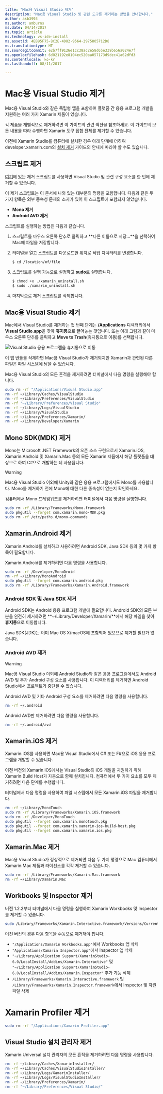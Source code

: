 ```yaml
---
title: "Mac용 Visual Studio 제거"
description: "Mac용 Visual Studio 및 관련 도구를 제거하는 방법을 안내합니다."
author: asb3993
ms.author: amburns
ms.date: 04/14/2017
ms.topic: article
ms.technology: vs-ide-install
ms.assetid: 4EB95F75-BC2E-4982-9564-2975805712D8
ms.translationtype: HT
ms.sourcegitcommit: e2b7ff9126e1cc38ac2e58d6be339b656a024e7f
ms.openlocfilehash: 6d021192e8104ec520aa057173d9dec41a62dfd3
ms.contentlocale: ko-kr
ms.lasthandoff: 08/11/2017

---
```


# <a name="uninstalling-visual-studio-for-mac"></a>Mac용 Visual Studio 제거

Mac용 Visual Studio와 같은 독립형 앱을 포함하여 플랫폼 간 응용 프로그램 개발을 지원하는 여러 가지 Xamarin 제품이 있습니다.

각 제품을 개별적으로 제거하려면 이 가이드의 관련 섹션을 참조하세요. 이 가이드의 모든 내용을 따라 수행하면 Xamarin 도구 집합 전체를 제거할 수 있습니다.

이전에 Xamarin Studio를 컴퓨터에 설치한 경우 아래 단계에 더하여 developer.xamarin.com의 [설치 제거](https://developer.xamarin.com/guides/cross-platform/getting_started/installation/uninstalling_xamarin/) 가이드의 안내에 따라야 할 수도 있습니다.

## <a name="uninstall-script"></a>스크립트 제거

[여기](https://raw.githubusercontent.com/MicrosoftDocs/visualstudio-docs/master/mac/resources/uninstall-vsmac.sh)에 있는 제거 스크립트를 사용하면 Visual Studio 및 관련 구성 요소를 한 번에 제거할 수 있습니다.

이 제거 스크립트는 이 문서에 나와 있는 대부분의 명령을 포함합니다. 다음과 같은 두 가지 항목은 외부 종속성 문제의 소지가 있어 이 스크립트에 포함되지 않았습니다.

- **Mono 제거**
- **Android AVD 제거**

스크립트를 실행하는 방법은 다음과 같습니다.

1. 스크립트를 마우스 오른쪽 단추로 클릭하고 **다른 이름으로 저장...**을 선택하여 Mac에 파일을 저장합니다.
2. 터미널을 열고 스크립트를 다운로드한 위치로 작업 디렉터리를 변경합니다.

    ```bash
    $ cd /location/of/file
    ```
3. 스크립트를 실행 가능으로 설정하고 **sudo**로 실행합니다.

    ```bash
    $ chmod +x ./xamarin_uninstall.sh
    $ sudo ./xamarin_uninstall.sh
    ```
4. 마지막으로 제거 스크립트를 삭제합니다.

## <a name="uninstall-visual-studio-for-mac"></a>Mac용 Visual Studio 제거

Mac에서 Visual Studio를 제거하는 첫 번째 단계는 **/Applications** 디렉터리에서 **Visual Studio.app**을 찾아 **휴지통**으로 끌어놓는 것입니다. 또는 아래 그림과 같이 마우스 오른쪽 단추를 클릭하고 **Move to Trash**(휴지통으로 이동)를 선택합니다.

![Visual Studio 응용 프로그램을 휴지통으로 이동](media/uninstall-image1.png)

이 앱 번들을 삭제하면 Mac용 Visual Studio가 제거되지만 Xamarin과 관련된 다른 파일은 파일 시스템에 남을 수 있습니다.

Mac용 Visual Studio의 모든 흔적을 제거하려면 터미널에서 다음 명령을 실행해야 합니다.

```bash
sudo rm -rf "/Applications/Visual Studio.app"
rm -rf ~/Library/Caches/VisualStudio
rm -rf ~/Library/Preferences/VisualStudio
rm -rf "~/Library/Preferences/Visual Studio"
rm -rf ~/Library/Logs/VisualStudio
rm -rf ~/Library/VisualStudio
rm -rf ~/Library/Preferences/Xamarin/
rm -rf ~/Library/Developer/Xamarin
```

## <a name="uninstall-mono-sdk-mdk"></a>Mono SDK(MDK) 제거

Mono는 Microsoft .NET Framework의 오픈 소스 구현으로서 Xamarin.iOS, Xamarin.Android 및 Xamarin.Mac 등의 모든 Xamarin 제품에서 해당 플랫폼을 대상으로 하여 C#으로 개발하는 데 사용됩니다.

> [!WARNING]
> Mac용 Visual Studio 이외에 Unity와 같은 응용 프로그램에서도 Mono를 사용합니다.
> Mono를 제거하기 전에 Mono에 대한 다른 종속성이 없는지 확인하세요.

컴퓨터에서 Mono 프레임워크를 제거하려면 터미널에서 다음 명령을 실행합니다.

```bash
sudo rm -rf /Library/Frameworks/Mono.framework
sudo pkgutil --forget com.xamarin.mono-MDK.pkg
sudo rm -rf /etc/paths.d/mono-commands
```

## <a name="uninstall-xamarinandroid"></a>Xamarin.Android 제거

Xamarin.Android를 설치하고 사용하려면 Android SDK, Java SDK 등의 몇 가지 항목이 필요합니다.

Xamarin.Android를 제거하려면 다음 명령을 사용합니다.

```bash
sudo rm -rf /Developer/MonoDroid
rm -rf ~/Library/MonoAndroid
sudo pkgutil --forget com.xamarin.android.pkg
sudo rm -rf /Library/Frameworks/Xamarin.Android.framework
```

### <a name="uninstall-android-sdk-and-java-sdk"></a>Android SDK 및 Java SDK 제거

Android SDK는 Android 응용 프로그램 개발에 필요합니다. Android SDK의 모든 부분을 완전히 제거하려면 **~/Library/Developer/Xamarin/**에서 해당 파일을 찾아 **휴지통**으로 이동합니다.

Java SDK(JDK)는 이미 Mac OS X/macOS에 포함되어 있으므로 제거할 필요가 없습니다.

### <a name="uninstall-android-avd"></a>Android AVD 제거

> [!WARNING]
> Mac용 Visual Studio 이외에 Android Studio와 같은 응용 프로그램에서도 Android AVD 및 추가 Android 구성 요소를 사용합니다.
> 이 디렉터리를 제거하면 Android Studio에서 프로젝트가 중단될 수 있습니다. 

Android AVD 및 기타 Android 구성 요소를 제거하려면 다음 명령을 사용합니다.

```bash
rm -rf ~/.android
```

Android AVD만 제거하려면 다음 명령을 사용합니다.

```bash
rm -rf ~/.android/avd
```

 

## <a name="uninstall-xamarinios"></a>Xamarin.iOS 제거

Xamarin.iOS를 사용하면 Mac용 Visual Studio에서 C# 또는 F#으로 iOS 응용 프로그램을 개발할 수 있습니다.

이전 버전의 Xamarin.iOS에서는 Visual Studio의 iOS 개발을 지원하기 위해 Xamarin Build Host가 자동으로 함께 설치됩니다. 컴퓨터에서 두 가지 요소를 모두 제거하려면 다음 단계를 수행합니다.

터미널에서 다음 명령을 사용하여 파일 시스템에서 모든 Xamarin.iOS 파일을 제거합니다.

```bash
rm -rf ~/Library/MonoTouch
sudo rm -rf /Library/Frameworks/Xamarin.iOS.framework
sudo rm -rf /Developer/MonoTouch
sudo pkgutil --forget com.xamarin.monotouch.pkg
sudo pkgutil --forget com.xamarin.xamarin-ios-build-host.pkg
sudo pkgutil --forget com.xamarin.xamarin.ios.pkg
```

## <a name="uninstall-xamarinmac"></a>Xamarin.Mac 제거

Mac용 Visual Studio가 정상적으로 제거되면 다음 두 가지 명령으로 Mac 컴퓨터에서 Xamarin.Mac 제품과 라이선스를 각각 제거할 수 있습니다.

```bash
sudo rm -rf /Library/Frameworks/Xamarin.Mac.framework
rm -rf ~/Library/Xamarin.Mac
```

## <a name="uninstall-workbooks-and-inspector"></a>Workbooks 및 Inspector 제거

버전 1.2.2부터 터미널에서 다음 명령을 실행하여 Xamarin Workbooks 및 Inspector를 제거할 수 있습니다.

```bash
sudo /Library/Frameworks/Xamarin.Interactive.framework/Versions/Current/uninstall
```

이전 버전의 경우 다음 항목을 수동으로 제거해야 합니다.

* `"/Applications/Xamarin Workbooks.app"`에서 Workbooks 앱 삭제
* `"Applications/Xamarin Inspector.app"`에서 Inspector 앱 삭제
* `"~/Library/Application Support/XamarinStudio-6.0/LocalInstall/Addins/Xamarin.Interactive"` 및 `"~/Library/Application Support/XamarinStudio-6.0/LocalInstall/Addins/Xamarin.Inspector"` 추가 기능 삭제
* `/Library/Frameworks/Xamarin.Interactive.framework` 및 `/Library/Frameworks/Xamarin.Inspector.framework`에서 Inspector 및 지원 파일 삭제

# <a name="uninstall-the-xamarin-profiler"></a>Xamarin Profiler 제거

```bash
sudo rm -rf "/Applications/Xamarin Profiler.app"
```

## <a name="uninstall-the-visual-studio-installer"></a>Visual Studio 설치 관리자 제거

Xamarin Universal 설치 관리자의 모든 흔적을 제거하려면 다음 명령을 사용합니다.

```bash
rm -rf ~/Library/Caches/XamarinInstaller/
rm -rf ~/Library/Caches/VisualStudioInstaller/
rm -rf ~/Library/Logs/XamarinInstaller/
rm -rf ~/Library/Logs/VisualStudioInstaller/
rm -rf ~/Library/Preferences/Xamarin/
rm -rf "~/Library/Preferences/Visual Studio/"
```

